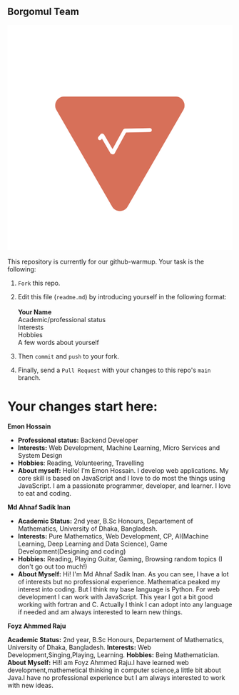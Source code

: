 ## Borgomul Team
![Borgomul Logo](https://raw.githubusercontent.com/borgomul/images/main/borgomul%20logo%202020.png)

This repository is currently for our github-warmup. Your task is the following:

1. `Fork` this repo.
2. Edit this file (`readme.md`) by introducing yourself in the following format: <br><br>
**Your Name** <br>
Academic/professional status <br>
Interests <br>
Hobbies <br>
A few words about yourself <br>

3. Then `commit` and `push` to your fork. 
4. Finally, send a `Pull Request` with your changes to this repo's `main` branch.

# Your changes start here:

**Emon Hossain**

- **Professional status:** Backend Developer
- **Interests:** Web Development, Machine Learning, Micro Services and System Design
- **Hobbies**: Reading, Volunteering, Travelling
- **About myself:** Hello! I’m Emon Hossain. I develop web applications. My core skill is based on JavaScript and I love to do most the things using JavaScript. I am a passionate programmer, developer, and learner. I love to eat and coding. 

**Md Ahnaf Sadik Inan**

- **Academic Status:** 2nd year, B.Sc Honours, Departement of Mathematics, University of Dhaka, Bangladesh.
- **Interests:** Pure Mathematics, Web Development, CP, AI(Machine Learning, Deep Learning and Data Science), Game Development(Designing and coding)
- **Hobbies:** Reading, Playing Guitar, Gaming, Browsing random topics (I don't go out too much!)
- **About Myself:** Hi! I'm Md Ahnaf Sadik Inan. As you can see, I have a lot of interests but no professional experience. Mathematica peaked my interest into coding. But I think my base language is Python. For web development I can work with JavaScript. This year I got a bit good working with fortran and C. Actually I  think I can adopt into any language if needed and am always interested to learn new things. 

**Foyz Ahmmed Raju**

**Academic Status:** 2nd year, B.Sc Honours, Departement of Mathematics, University of Dhaka, Bangladesh.
**Interests:** Web Development,Singing,Playing, Learning.
**Hobbies:** Being Mathematician.
**About Myself:** Hi!I am Foyz Ahmmed Raju.I have learned web development,mathemetical thinking in computer science,a little bit about Java.I have no professional experience but I am always interested to work with new ideas.
